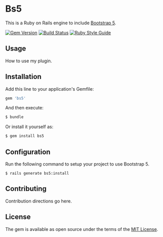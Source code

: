 # Bs5

This is a Ruby on Rails engine to include [Bootstrap 5](https://v5.getbootstrap.com/).

[![Gem Version](https://badge.fury.io/rb/bs5.svg)](https://badge.fury.io/rb/bs5) [![Build Status](https://travis-ci.org/bazzel/bs5.svg?branch=main)](https://travis-ci.org/bazzel/bs5) [![Ruby Style Guide](https://img.shields.io/badge/code_style-community-brightgreen.svg)](https://rubystyle.guide)

## Usage

How to use my plugin.

## Installation

Add this line to your application's Gemfile:

```ruby
gem 'bs5'
```

And then execute:

```bash
$ bundle
```

Or install it yourself as:

```bash
$ gem install bs5
```

## Configuration

Run the following command to setup your project to use Bootstrap 5.

    $ rails generate bs5:install

## Contributing

Contribution directions go here.

## License

The gem is available as open source under the terms of the [MIT License](https://opensource.org/licenses/MIT).
